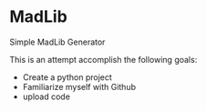 # MadLib
Simple MadLib Generator

This is an attempt accomplish the following goals:
  - Create a python project
  - Familiarize myself with Github
  - upload code
